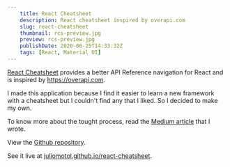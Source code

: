 ```yaml
---
    title: React Cheatsheet
    description: React cheatsheet inspired by overapi.com
    slug: react-cheatsheet
    thumbnail: rcs-preview.jpg
    preview: rcs-preview.jpg
    publishDate: 2020-06-25T14:33:32Z
    tags: [React, Material UI]
---
```


[React Cheatsheet](https://juliomotol.github.io/react-cheatsheet/) provides a better API Reference navigation for React and is inspired by https://overapi.com.

I made this application because I find it easier to learn a new framework with a cheatsheet but I couldn't find any that I liked. So I decided to make my own.

To know more about the tought process, read the [Medium article](https://medium.com/@julio.motol89/how-i-learned-react-and-made-a-cheatsheet-out-of-it-784f1204540e) that I wrote.

View the [Github repository](https://github.com/juliomotol/react-cheatsheet).

See it live at [juliomotol.github.io/react-cheatsheet](https://juliomotol.github.io/react-cheatsheet/).
